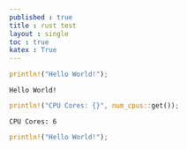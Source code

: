 ```yaml
---
published : true 
title : rust test  
layout : single 
toc : true 
katex : True 
---
```

```Rust
println!("Hello World!");
```

    Hello World!



```Rust
println!("CPU Cores: {}", num_cpus::get());
```

    CPU Cores: 6



```Rust
println!("Hello World!");
```
